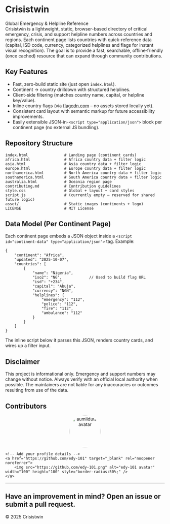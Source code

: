 # Crisistwin
Global Emergency & Helpline Reference <br />
Crisistwin is a lightweight, static, browser-based directory of critical emergency, crisis, and support helpline numbers across countries and regions. Each continent page lists countries with quick-reference data (capital, ISD code, currency, categorized helplines and flags for instant visual recognition). The goal is to provide a fast, searchable, offline‑friendly (once cached) resource that can expand through community contributions.


## Key Features
- Fast, zero-build static site (just open `index.html`).
- Continent → country drilldown with structured helplines.
- Client-side filtering (matches country name, capital, or helpline key/value).
- Inline country flags (via [flagcdn.com](https://flagcdn.com) – no assets stored locally yet).
- Consistent card layout with semantic markup for future accessibility improvements.
- Easily extensible JSON-in-`<script type="application/json">` block per continent page (no external JS bundling).


## Repository Structure
```
index.html                # Landing page (continent cards)
africa.html               # Africa country data + filter logic
asia.html                 # Asia country data + filter logic
europe.html               # Europe country data + filter logic
northamerica.html         # North America country data + filter logic
southamerica.html         # South America country data + filter logic
australia.html            # Oceania region page
contributing.md           # Contribution guidelines
style.css                 # Global + layout + card styles
script.js                 # (currently empty – reserved for shared future logic)
asset/                    # Static images (continents + logo)
LICENSE                   # MIT License
```

## Data Model (Per Continent Page)
Each continent page embeds a JSON object inside a `<script id="continent-data" type="application/json">` tag. Example:
```jsonc
{
	"continent": "Africa",
	"updated": "2025-10-07",
	"countries": [
		{
			"name": "Nigeria",
			"iso2": "NG",            // Used to build flag URL
			"isd": "+234",
			"capital": "Abuja",
			"currency": "NGN",
			"helplines": {
				"emergency": "112",
				"police": "112",
				"fire": "112",
				"ambulance": "112"
			}
		}
	]
}
```
The inline script below it parses this JSON, renders country cards, and wires up a filter input.


## Disclaimer
This project is informational only. Emergency and support numbers may change without notice. Always verify with an official local authority when possible. The maintainers are not liable for any inaccuracies or outcomes resulting from use of the data.

## Contributors
<p align="center">
	<a href="https://github.com/aumiidutta" target="_blank" rel="noopener noreferrer">
		<img src="https://github.com/aumiidutta.png" alt="aumiidutta avatar" width="100" height="100" style="border-radius:50%;" />
	</a>

    <!-- Add your profile details -->
    <a href="https://github.com/edy-101" target="_blank" rel="noopener noreferrer">
		<img src="https://github.com/edy-101.png" alt="edy-101 avatar" width="100" height="100" style="border-radius:50%;" />
	</a>
</p>

---
Have an improvement in mind? Open an issue or submit a pull request.
---

© 2025 Crisistwin